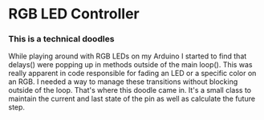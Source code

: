 # RGB LED Controller
### This is a technical doodles

While playing around with RGB LEDs on my Arduino I started to find that delays()
were popping up in methods outside of the main loop().  This was really apparent
in code responsible for fading an LED or a specific color on an RGB.  I needed a way
to manage these transitions without blocking outside of the loop.  That's where this
doodle came in.  It's a small class to maintain the current and last state of the pin
as well as calculate the future step.